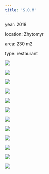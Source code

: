 ```yaml
---
title: 'S.O.M'
---
```


<div class="project-description">
<p>year: 2018</p>
<p>location: Zhytomyr</p>
<p>area: 230 m2</p>
<p>type: restaurant</p>
</div>

<div class="clearfix"></div>
<div id="project-images" class="owl-carousel owl-theme" markdown="1">

![](SOM_1.jpg)

![](SOM_2.jpg)

![](SOM_3.jpg)

![](SOM_4.jpg)

![](SOM_5.jpg)

![](SOM_6.jpg)

![](SOM_7.jpg)

![](SOM_8.jpg)

![](SOM_9.jpg)

![](SOM_10.jpg)

![](SOM_wc_01.jpg)

![](SOM_wc_02.jpg)

</div>